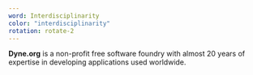 ```yaml
---
word: Interdisciplinarity
color: "interdisciplinarity"
rotation: rotate-2
---
```


**Dyne.org** is a non-profit free software foundry with almost 20 years of expertise in developing applications used worldwide.

